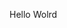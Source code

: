 Hello Wolrd






























































































































































































































































































































































































































































































































































































































































































































































































































































































































































































































































































































































































































































































































































































































































































































































































































































































































































































































































































































































































































































































































































































































































































































































































































































































































































































































































































































































































































































































































































































































































































































































































































































































































































































































